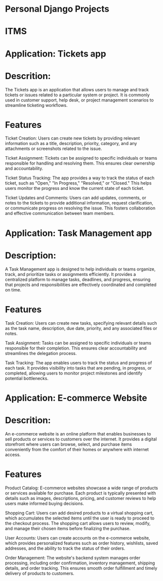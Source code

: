 # Personal Django Projects
# ITMS
# Application: Tickets app
# Descrition: 
The Tickets app is an application that allows users to manage and track tickets or issues related to a particular system or project. It is commonly used in customer support, help desk, or project management scenarios to streamline ticketing workflows.

# Features
Ticket Creation: Users can create new tickets by providing relevant information such as a title, description, priority, category, and any attachments or screenshots related to the issue.

Ticket Assignment: Tickets can be assigned to specific individuals or teams responsible for handling and resolving them. This ensures clear ownership and accountability.

Ticket Status Tracking: The app provides a way to track the status of each ticket, such as "Open," "In Progress," "Resolved," or "Closed." This helps users monitor the progress and know the current state of each ticket.

Ticket Updates and Comments: Users can add updates, comments, or notes to the tickets to provide additional information, request clarification, or communicate progress on resolving the issue. This fosters collaboration and effective communication between team members.

# Application: Task Management app
# Description: 
A Task Management app is designed to help individuals or teams organize, track, and prioritize tasks or assignments efficiently. It provides a centralized platform to manage tasks, deadlines, and progress, ensuring that projects and responsibilities are effectively coordinated and completed on time.

# Features
Task Creation: Users can create new tasks, specifying relevant details such as the task name, description, due date, priority, and any associated files or notes.

Task Assignment: Tasks can be assigned to specific individuals or teams responsible for their completion. This ensures clear accountability and streamlines the delegation process.

Task Tracking: The app enables users to track the status and progress of each task. It provides visibility into tasks that are pending, in progress, or completed, allowing users to monitor project milestones and identify potential bottlenecks.

# Application: E-commerce Website
# Descrition:
An e-commerce website is an online platform that enables businesses to sell products or services to customers over the internet. It provides a digital storefront where users can browse, select, and purchase items conveniently from the comfort of their homes or anywhere with internet access.

# Features
Product Catalog: E-commerce websites showcase a wide range of products or services available for purchase. Each product is typically presented with details such as images, descriptions, pricing, and customer reviews to help users make informed buying decisions.

Shopping Cart: Users can add desired products to a virtual shopping cart, which accumulates the selected items until the user is ready to proceed to the checkout process. The shopping cart allows users to review, modify, and manage their chosen items before finalizing the purchase.

User Accounts: Users can create accounts on the e-commerce website, which provides personalized features such as order history, wishlists, saved addresses, and the ability to track the status of their orders.

Order Management: The website's backend system manages order processing, including order confirmation, inventory management, shipping details, and order tracking. This ensures smooth order fulfillment and timely delivery of products to customers.
